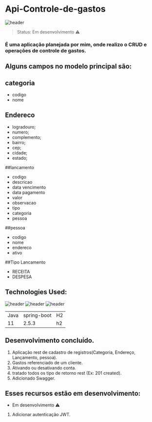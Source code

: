 # Api-Controle-de-gastos

![header](https://user-images.githubusercontent.com/90796699/229205799-b4f7abac-885c-4cb2-9c24-67aae1f2b452.png)

> Status: Em desenvolvimento ⚠️

### É uma aplicação planejada por mim, onde realizo o CRUD e operações de controle de gastos.

## Alguns campos no modelo principal são:

## categoria
+ codigo 
+ nome

## Endereco
+ logradouro;
+ numero;
+ complemento;
+ bairro;
+ cep;
+ cidade;
+ estado;

##lancamento
+ codigo
+ descricao
+ data vencimento
+ data pagamento
+ valor
+ observacao
+ tipo
+ categoria
+ pessoa

##pessoa
+ codigo
+ nome
+ endereco
+ ativo

##Tipo Lancamento
+ RECEITA
+ DESPESA

## Technologies Used:
![header](https://user-images.githubusercontent.com/90796699/228732700-385f1245-70e2-4afa-8fcb-3838c43cc3d1.png)
![header](https://user-images.githubusercontent.com/90796699/228732963-6bafac5b-bb12-4e8d-b72a-47b3798f7bc3.png)
![header](https://user-images.githubusercontent.com/90796699/229381110-73a2592a-5e58-4948-ae38-a179cc119e10.png)
<table>
  <tr>
    <td>Java</td>
    <td>spring-boot</td>
    <td>H2</td>
  </tr>
  <tr>
    <td>11</td>
    <td>2.5.3</td>
    <td>h2</td>
  </tr>
</table>

## Desenvolvimento concluído.

1) Aplicação rest de cadastro de registros(Categoria, Endereço, Lançamento, pessoa).
2) Gastos referenciado de um cliente.
3) Ativando ou desativando conta.
4) tratado todos os tipo de retorno rest (Ex: 201 created).
5) Adicionado Swagger.

## Esses recursos estão em desenvolvimento:

- Em desenvolvimento ⚠️
1) Adicionar autenticação JWT.

